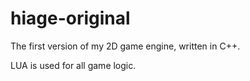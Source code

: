# hiage-original
The first version of my 2D game engine, written in C++.

LUA is used for all game logic. 
